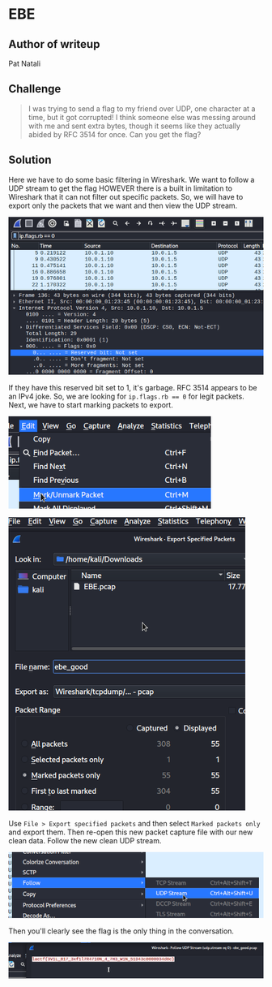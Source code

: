 # EBE

## Author of writeup

Pat Natali

## Challenge

> I was trying to send a flag to my friend over UDP, one character at a  time, but it got corrupted! I think someone else was messing around with me and sent extra bytes, though it seems like they actually abided by  RFC 3514 for once. Can you get the flag?

## Solution

Here we have to do some basic filtering in Wireshark. We want to follow a UDP stream to get the flag HOWEVER there is a built in limitation to Wireshark that it can not filter out specific packets. So, we will have to export only the packets that we want and then view the UDP stream.

![IPv4 Reserved Bit](..\images\misc\ebe_ipv4.png)

If they have this reserved bit set to 1, it's garbage. RFC 3514 appears to be an IPv4 joke. So, we are looking for `ip.flags.rb == 0` for legit packets. Next, we have to start marking packets to export.

![Marking packets](..\images\misc\ebe_mark_packet.png)

![Export specified packets](..\images\misc\ebe_export_good.png)

Use `File > Export specified packets` and then select `Marked packets only` and export them. Then re-open this new packet capture file with our new clean data. Follow the new clean UDP stream.

![Follow the UDP stream](..\images\misc\follow_udp_stream.png)

Then you'll clearly see the flag is the only thing in the conversation.

![Flag](..\images\misc\ebe_flag.png)
